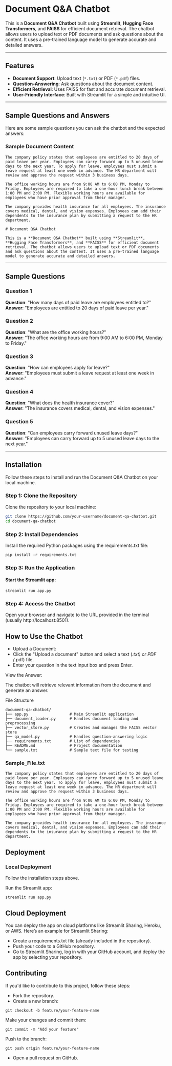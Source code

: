 # Document Q&A Chatbot

This is a **Document Q&A Chatbot** built using **Streamlit**, **Hugging Face Transformers**, and **FAISS** for efficient document retrieval. The chatbot allows users to upload text or PDF documents and ask questions about the content. It uses a pre-trained language model to generate accurate and detailed answers.

---

## Features
- **Document Support**: Upload text (`*.txt`) or PDF (`*.pdf`) files.
- **Question-Answering**: Ask questions about the document content.
- **Efficient Retrieval**: Uses FAISS for fast and accurate document retrieval.
- **User-Friendly Interface**: Built with Streamlit for a simple and intuitive UI.

---

## Sample Questions and Answers

Here are some sample questions you can ask the chatbot and the expected answers:

### Sample Document Content
```text
The company policy states that employees are entitled to 20 days of paid leave per year. Employees can carry forward up to 5 unused leave days to the next year. To apply for leave, employees must submit a leave request at least one week in advance. The HR department will review and approve the request within 3 business days.

The office working hours are from 9:00 AM to 6:00 PM, Monday to Friday. Employees are required to take a one-hour lunch break between 1:00 PM and 2:00 PM. Flexible working hours are available for employees who have prior approval from their manager.

The company provides health insurance for all employees. The insurance covers medical, dental, and vision expenses. Employees can add their dependents to the insurance plan by submitting a request to the HR department.

# Document Q&A Chatbot

This is a **Document Q&A Chatbot** built using **Streamlit**, **Hugging Face Transformers**, and **FAISS** for efficient document retrieval. The chatbot allows users to upload text or PDF documents and ask questions about the content. It uses a pre-trained language model to generate accurate and detailed answers.
```
---

## Sample Questions

### Question 1
**Question**: "How many days of paid leave are employees entitled to?"  
**Answer**: "Employees are entitled to 20 days of paid leave per year."

### Question 2
**Question**: "What are the office working hours?"  
**Answer**: "The office working hours are from 9:00 AM to 6:00 PM, Monday to Friday."

### Question 3
**Question**: "How can employees apply for leave?"  
**Answer**: "Employees must submit a leave request at least one week in advance."

### Question 4
**Question**: "What does the health insurance cover?"  
**Answer**: "The insurance covers medical, dental, and vision expenses."

### Question 5
**Question**: "Can employees carry forward unused leave days?"  
**Answer**: "Employees can carry forward up to 5 unused leave days to the next year."

---

## Installation

Follow these steps to install and run the Document Q&A Chatbot on your local machine.

### Step 1: Clone the Repository
Clone the repository to your local machine:
```bash
git clone https://github.com/your-username/document-qa-chatbot.git
cd document-qa-chatbot
```
### Step 2: Install Dependencies
Install the required Python packages using the requirements.txt file:

```
pip install -r requirements.txt
```


### Step 3: Run the Application
#### Start the Streamlit app:
```
streamlit run app.py
```
### Step 4: Access the Chatbot

Open your browser and navigate to the URL provided in the terminal (usually http://localhost:8501).

## How to Use the Chatbot

- Upload a Document:
- Click the "Upload a document" button and select a text (*.txt) or PDF (*.pdf) file.
- Enter your question in the text input box and press Enter.

View the Answer:

The chatbot will retrieve relevant information from the document and generate an answer.

File Structure
```
document-qa-chatbot/
├── app.py                  # Main Streamlit application
├── document_loader.py      # Handles document loading and preprocessing
├── vector_store.py         # Creates and manages the FAISS vector store
├── qa_model.py             # Handles question-answering logic
├── requirements.txt        # List of dependencies
├── README.md               # Project documentation
└── sample.txt              # Sample text file for testing
```
### Sample_File.txt
```
The company policy states that employees are entitled to 20 days of paid leave per year. Employees can carry forward up to 5 unused leave days to the next year. To apply for leave, employees must submit a leave request at least one week in advance. The HR department will review and approve the request within 3 business days.

The office working hours are from 9:00 AM to 6:00 PM, Monday to Friday. Employees are required to take a one-hour lunch break between 1:00 PM and 2:00 PM. Flexible working hours are available for employees who have prior approval from their manager.

The company provides health insurance for all employees. The insurance covers medical, dental, and vision expenses. Employees can add their dependents to the insurance plan by submitting a request to the HR department.
```

## Deployment
### Local Deployment

Follow the installation steps above.

Run the Streamlit app:

```
streamlit run app.py
```

## Cloud Deployment

You can deploy the app on cloud platforms like Streamlit Sharing, Heroku, or AWS. Here’s an example for Streamlit Sharing:

- Create a requirements.txt file (already included in the repository).
- Push your code to a GitHub repository.
- Go to Streamlit Sharing, log in with your GitHub account, and deploy the app by selecting your repository.

## Contributing

If you'd like to contribute to this project, follow these steps:

- Fork the repository.
- Create a new branch:
```
git checkout -b feature/your-feature-name
```
Make your changes and commit them:
```
git commit -m "Add your feature"
```
Push to the branch:
```
git push origin feature/your-feature-name
```
- Open a pull request on GitHub.



